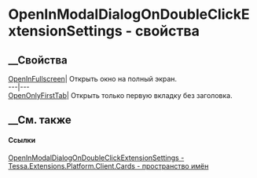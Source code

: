 # OpenInModalDialogOnDoubleClickExtensionSettings - свойства
##  __Свойства
[OpenInFullscreen](P_Tessa_Extensions_Platform_Client_Cards_OpenInModalDialogOnDoubleClickExtensionSettings_OpenInFullscreen.htm)|
Открыть окно на полный экран.  
---|---  
[OpenOnlyFirstTab](P_Tessa_Extensions_Platform_Client_Cards_OpenInModalDialogOnDoubleClickExtensionSettings_OpenOnlyFirstTab.htm)|
Открыть только первую вкладку без заголовка.  
## __См. также
#### Ссылки
[OpenInModalDialogOnDoubleClickExtensionSettings -
](T_Tessa_Extensions_Platform_Client_Cards_OpenInModalDialogOnDoubleClickExtensionSettings.htm)
[Tessa.Extensions.Platform.Client.Cards - пространство
имён](N_Tessa_Extensions_Platform_Client_Cards.htm)
